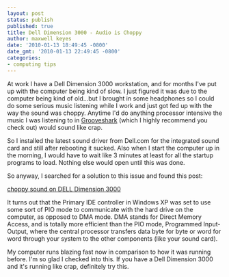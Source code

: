 ```yaml
---
layout: post
status: publish
published: true
title: Dell Dimension 3000 - Audio is Choppy
author: maxwell keyes
date: '2010-01-13 18:49:45 -0800'
date_gmt: '2010-01-13 22:49:45 -0800'
categories:
- computing tips
---
```


At work I have a Dell Dimension 3000 workstation, and for months I've put up with the computer being kind of slow. I just figured it was due to the computer being kind of old...but I brought in some headphones so I could do some serious music listening while I work and just got fed up with the way the sound was choppy. Anytime I'd do anything processor intensive the music I was listening to in 
[Grooveshark](http://www.grooveshark.com/) (which I highly recommend you check out) would sound like crap.

So I installed the latest sound driver from Dell.com for the integrated sound card and still after rebooting it sucked. Also when I start the computer up in the morning, I would have to wait like 3 minutes at least for all the startup programs to load. Nothing else would open until this was done.

So anyway, I searched for a solution to this issue and found this post:

[choppy sound on DELL Dimension 3000](http://www.softwaretipsandtricks.com/forum/hardware-problems/29157-choppy-sound-dell-dimension-3000-a.html)

It turns out that the Primary IDE controller in Windows XP was set to use some sort of PIO mode to communicate with the hard drive on the computer, as opposed to DMA mode. DMA stands for Direct Memory Access, and is totally more efficient than the PIO mode, Programmed Input-Output, where the central processor transfers data byte for byte or word for word through your system to the other components (like your sound card).

My computer runs blazing fast now in comparison to how it was running before. I'm so glad I checked into this. If you have a Dell Dimension 3000 and it's running like crap, definitely try this.

